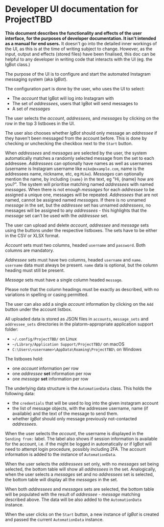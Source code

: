 # Developer UI documentation for ProjectTBD

__This document describes the functionality and effects of the user interface, for the purposes of developer documentation. It isn't intended as a manual for end users.__ It doesn't go into the detailed inner workings of the UI, as this is at the time of writing subject to change. However, as the input, output and effects (stored files) have been finalised, this doc can be helpful to any developer in writing code that interacts with the UI (eg. the IgBot class.)

The purpose of the UI is to configure and start the automated Instagram messaging system (aka *IgBot*).

The configuration part is done by the user, who uses the UI to select:

- The *account* that IgBot will log into Instagram with
- The set of *addressees*, users that IgBot will send messages to
- A set of *messages*

The user selects the *account*, *addressees*, and *messages* by clicking on the row in the top 3 listboxes in the UI.

The user also chooses whether *IgBot* should only message an *addressee* if they haven't been messaged from the account before. This is done by checking or unchecking the checkbox next to the `Start` button.

When *addressees* and *messages* are selected by the user, the system automatically matches a randomly selected message from the set to each addressee. *Addressees* can optionally have names as well as usernames (username is Instagram username like `mike@example.com`, name is the addressees name, nickname, etc, eg `Mike`). *Messages* can optionally mention the name, by including `{name}` in the text, eg "Hi, {name} how are you?". The system will prioritise matching named *addressees* with named *messages*. When there is not enough *messages* for each *addressee* to be assigned a unique one, messages will be repeated. *Addressees* that are not named, cannot be assigned named *messages*. If there is no unnamed *message* in the set, but the *addressee* set has unnamed *addressees*, no messages will be assigned to any *addressees* - this highlights that the *message* set can't be used with the *addressee* set.

The user can upload and delete *account*, *addressee* and *message* sets using the buttons under the respective listboxes. The sets have to be either in the CSV or XLSX format.

*Account* sets must two columns, headed `username` and `password`. Both columns are mandatory.

*Addressee* sets must have two columns, headed `username` and `name`. `username` data must always be present. `name` data is optional, but the column heading must still be present.

*Message* sets must have a single column headed `message`.

Please note that the column headings must be exactly as described, with no variations in spelling or casing permitted.

The user can also add a single *account* information by clicking on the `Add` button under the account listbox.

All uploaded data is stored as JSON files in `accounts`, `message_sets` and `addressee_sets` directories in the platorm-appropriate application support folder:

- `~/.config/ProjectTBD/` on Linux
- `~/Library/Application Support/ProjectTBD/` on macOS
- `C:\Users\<username>\AppData\Roaming\ProjectTBD\` on Windows

The listboxes hold:

- one *account* information per row
- one *addressee* __set__ information per row
- one *message* __set__ information per row

The underlying data structure is the `AutomationData` class. This holds the following data:

- the `credentials` that will be used to log into the given instagram account
- the list of message objects, with the addressee username, name (if available) and the text of the message to send them.
- whether *IgBot* should only message previously not-contacted *addressees*.

When the user selects the *account*, the username is displayed in the `Sending from:` label. The label also shows if session information is available for the account, i.e. if the might be logged in automatically or if IgBot will need to attempt login procedure, possibly including 2FA. The account information is added to the instance of `AutomationData`.

When the user selects the *addressees* set only, with no *messages* set being selected, the bottom table will show all *addressees* in the set. Analogically, when the user selects a *messages* set and  no *addressees* set is selected, the bottom table will display all the *messages* in the set.

When both *addressees* and *messages* sets are selected, the bottom table will be populated with the result of *addressee* - *message* matching described above. The data will be also added to the `AutomationData` instance.

When the user clicks on the `Start` button, a new instance of *IgBot* is created and passed the current `AutomationData` instance.

